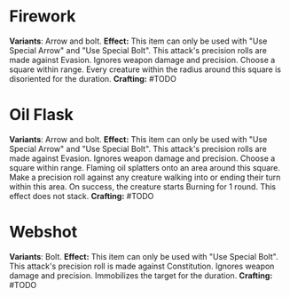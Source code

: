 # Firework
**Variants**: Arrow and bolt.
**Effect:**
	This item can only be used with "Use Special Arrow" and "Use Special Bolt".
	This attack's precision rolls are made against Evasion.
	Ignores weapon damage and precision.
	Choose a square within range. Every creature within the radius around this square is disoriented for the duration.
**Crafting:** #TODO 

# Oil Flask
**Variants**: Arrow and bolt.
**Effect:**
	This item can only be used with "Use Special Arrow" and "Use Special Bolt".
	This attack's precision rolls are made against Evasion.
	Ignores weapon damage and precision.
	Choose a square within range. Flaming oil splatters onto an area around this square. Make a precision roll against any creature walking into or ending their turn within this area. On success, the creature starts Burning for 1 round.
	This effect does not stack.
**Crafting:** #TODO 

# Webshot
**Variants**: Bolt.
**Effect:**
	This item can only be used with "Use Special Bolt".
	This attack's precision roll is made against Constitution.
	Ignores weapon damage and precision.
	Immobilizes the target for the duration.
**Crafting:** #TODO 